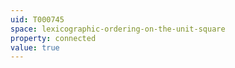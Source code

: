 ```yaml
---
uid: T000745
space: lexicographic-ordering-on-the-unit-square
property: connected
value: true
---
```

